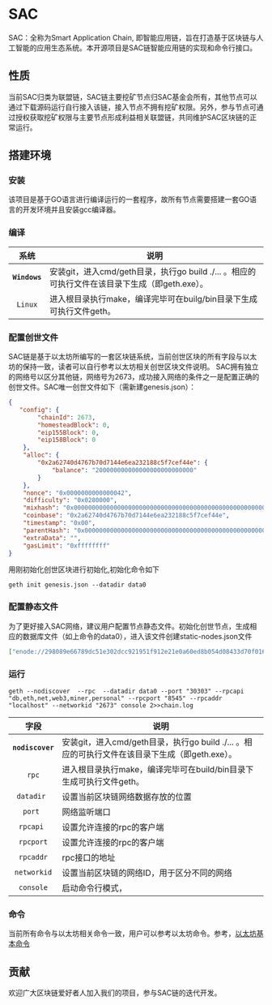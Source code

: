 # SAC 
SAC：全称为Smart Application Chain, 即智能应用链，旨在打造基于区块链与人工智能的应用生态系统。本开源项目是SAC链智能应用链的实现和命令行接口。

## 性质
当前SAC归类为联盟链，SAC链主要挖矿节点归SAC基金会所有，其他节点可以通过下载源码运行自行接入该链，接入节点不拥有挖矿权限。另外，参与节点可通过授权获取挖矿权限与主要节点形成利益相关联盟链，共同维护SAC区块链的正常运行。

## 搭建环境
### 安装
该项目是基于GO语言进行编译运行的一套程序，故所有节点需要搭建一套GO语言的开发环境并且安装gcc编译器。

### 编译
| 系统       |  说明        |
|:----------:|-------------|
| **`Windows`** |安装git，进入cmd/geth目录，执行go build ./... 。相应的可执行文件在该目录下生成（即geth.exe）。|
| `Linux` |进入根目录执行make，编译完毕可在builg/bin目录下生成可执行文件geth。|

### 配置创世文件
SAC链是基于以太坊所编写的一套区块链系统，当前创世区块的所有字段与以太坊的保持一致，读者可以自行参考以太坊相关创世区块文件说明。
SAC拥有独立的网络号以区分其他链，网络号为2673，成功接入网络的条件之一是配置正确的创世文件。SAC唯一创世文件如下（需新建genesis.json）：
```json
{
   "config": {
        "chainId": 2673,
        "homesteadBlock": 0,
        "eip155Block": 0,
        "eip158Block": 0
    },
    "alloc": {
        "0x2a62740d4767b70d7144e6ea232188c5f7cef44e": {
            "balance": "200000000000000000000000000"
        }
    },
    "nonce": "0x0000000000000042",
    "difficulty": "0x0280000",
    "mixhash": "0x0000000000000000000000000000000000000000000000000000000000000000",
    "coinbase": "0x2a62740d4767b70d7144e6ea232188c5f7cef44e",
    "timestamp": "0x00",
    "parentHash": "0x0000000000000000000000000000000000000000000000000000000000000000",
    "extraData": "",
    "gasLimit": "0xffffffff"
}
```

用刚初始化创世区块进行初始化,初始化命令如下
```
geth init genesis.json --datadir data0
```

### 配置静态文件
为了更好接入SAC网络，建议用户配置节点静态文件。初始化创世节点，生成相应的数据库文件（如上命令的data0），进入该文件创建static-nodes.json文件
```json
["enode://298089e66789dc51e302dcc921951f912e21e0a60ed8b054d08433d70f01670e9108a526a3a4905f0bb598c5c6d87956b17043d72ef3ce593f64224a08e0c4e1@112.74.43.58:30303?discport=0","enode://125aef2132619a846f2fd41a7aabd400cb78dfd02dc64ceb4b3176e5931d26fa8b46b8ce256aa4714c5d12fde041e3fb4ad6c3ea0233016990a3d4bdc015f4b6@120.79.36.94:30303?discport=0"]
```

### 运行
```
geth --nodiscover  --rpc  --datadir data0 --port "30303" --rpcapi "db,eth,net,web3,miner,personal" --rpcport "8545" --rpcaddr "localhost" --networkid "2673" console 2>>chain.log
```

| 字段       |  说明        |
|:----------:|-------------|
| **`nodiscover`** |安装git，进入cmd/geth目录，执行go build ./... 。相应的可执行文件在该目录下生成（即geth.exe）。|
| `rpc` |进入根目录执行make，编译完毕可在build/bin目录下生成可执行文件geth。
| `datadir `|设置当前区块链网络数据存放的位置|
| `port `|网络监听端口|
| `rpcapi `|设置允许连接的rpc的客户端|
| `rpcport`|设置允许连接的rpc的客户端|
| `rpcaddr`|rpc接口的地址 |
| `networkid`|设置当前区块链的网络ID，用于区分不同的网络|
| `console`|启动命令行模式，|

### 命令
当前所有命令与以太坊相关命令一致，用户可以参考以太坊命令。参考，[以太坊基本命令](https://blog.csdn.net/wo541075754/article/details/53073799)

## 贡献
欢迎广大区块链爱好者人加入我们的项目，参与SAC链的迭代开发。












